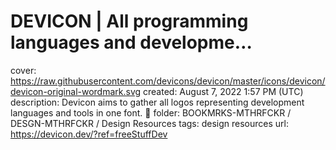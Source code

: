 # DEVICON | All programming languages and developme…

cover: https://raw.githubusercontent.com/devicons/devicon/master/icons/devicon/devicon-original-wordmark.svg
created: August 7, 2022 1:57 PM (UTC)
description: Devicon aims to gather all logos representing development languages and tools in one font. 🚀
folder: BOOKMRKS-MTHRFCKR / DESGN-MTHRFCKR / Design Resources
tags: design resources
url: https://devicon.dev/?ref=freeStuffDev